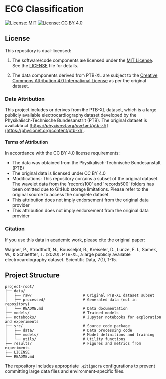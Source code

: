 # ECG Classification

[![License: MIT](https://img.shields.io/badge/License-MIT-yellow.svg)](https://opensource.org/licenses/MIT)
[![License: CC BY 4.0](https://img.shields.io/badge/License-CC%20BY%204.0-lightgrey.svg)](https://creativecommons.org/licenses/by/4.0/)

## License
This repository is dual-licensed:

1. The software/code components are licensed under the [MIT License](https://opensource.org/licenses/MIT). See the [LICENSE](LICENSE) file for details.

2. The data components derived from PTB-XL are subject to the [Creative Commons Attribution 4.0 International License](https://creativecommons.org/licenses/by/4.0/) as per the original dataset.

### Data Attribution
This project includes or derives from the PTB-XL dataset, which is a large publicly available electrocardiography dataset developed by the Physikalisch-Technische Bundesanstalt (PTB). The original dataset is available at [https://physionet.org/content/ptb-xl/](https://physionet.org/content/ptb-xl/). 

#### Terms of Attribution
In accordance with the CC BY 4.0 license requirements:
- The data was obtained from the Physikalisch-Technische Bundesanstalt (PTB)
- The original data is licensed under CC BY 4.0
- Modifications: This repository contains a subset of the original dataset. The wavelet data from the 'records100' and 'records500' folders has been omitted due to GitHub storage limitations. Please refer to the original source to access the complete dataset.
- This attribution does not imply endorsement from the original data provider
- This attribution does not imply endorsement from the original data provider

### Citation
If you use this data in academic work, please cite the original paper:

Wagner, P., Strodthoff, N., Bousseljot, R., Kreiseler, D., Lunze, F. I., Samek, W., & Schaeffter, T. (2020). PTB-XL, a large publicly available electrocardiography dataset. Scientific Data, 7(1), 1-15.

## Project Structure
```
project-root/
├── data/
│   ├── raw/                       # Original PTB-XL dataset subset
│   ├── processed/                 # Generated data (not in repository)
│   └── README.md                  # Data documentation
├── models/                        # Trained models
├── notebooks/                     # Jupyter notebooks for exploration and experiments
├── src/                           # Source code package
│   ├── data/                      # Data processing code
│   ├── models/                    # Model definitions and training
│   └── utils/                     # Utility functions
├── results/                       # Figures and metrics from experiments
├── LICENSE
└── README.md
```

The repository includes appropriate `.gitignore` configurations to prevent committing large data files and environment-specific files.

